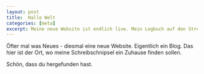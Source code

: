 ```yaml
---
layout: post
title:  Hallo Welt
categories: [meta]
excerpt: Meine neue Website ist endlich live. Mein Logbuch auf den Streifzügen durch das Internet und die reale Welt.
---
```


Öfter mal was Neues - diesmal eine neue Website. Eigentlich ein Blog. Das hier ist der Ort, wo meine Schreibschnipsel ein Zuhause finden sollen.

Schön, dass du hergefunden hast.
